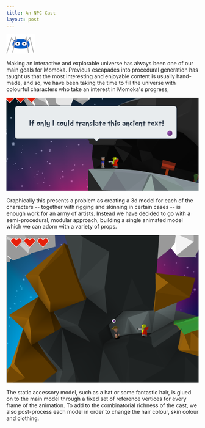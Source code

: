```yaml
---
title: An NPC Cast
layout: post
---
```


<img class="teaser" src="/images/teasers/teaser-1.png" />

Making an interactive and explorable universe has always been one of our main goals for Momoka. Previous escapades into procedural generation has taught us that the most interesting and enjoyable content is usually hand-made, and so, we have been taking the time to fill the universe with colourful characters who take an interest in Momoka's progress,

![Nice hair](/images/4-dialogue.png)

Graphically this presents a problem as creating a 3d model for each of the characters -- together with rigging and skinning in certain cases -- is enough work for an army of artists. Instead we have decided to go with a semi-procedural, modular approach, building a single animated model which we can adorn with a variety of props. 

![Sweet hat](/images/4-hat.png)

The static accessory model, such as a hat or some fantastic hair, is glued on to the main model through a fixed set of reference vertices for every frame of the animation. To add to the combinatorial richness of the cast, we also post-process each model in order to change the hair colour, skin colour and clothing.

